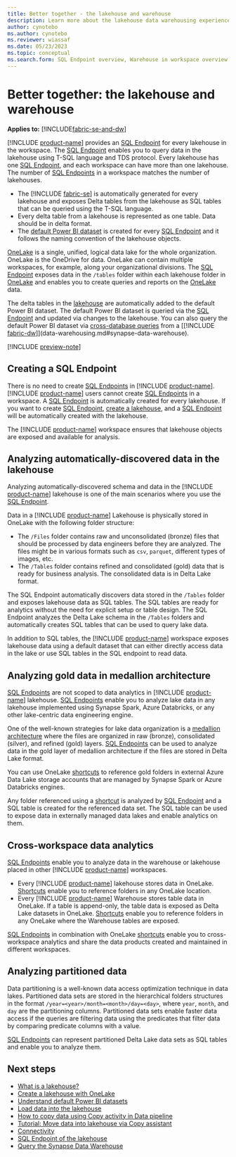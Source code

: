 ```yaml
---
title: Better together - the lakehouse and warehouse
description: Learn more about the lakehouse data warehousing experience in Microsoft Fabric.
author: cynotebo
ms.author: cynotebo
ms.reviewer: wiassaf
ms.date: 05/23/2023
ms.topic: conceptual
ms.search.form: SQL Endpoint overview, Warehouse in workspace overview # This article's title should not change. If so, contact engineering.
---
```

# Better together: the lakehouse and warehouse

**Applies to:** [!INCLUDE[fabric-se-and-dw](includes/applies-to-version/fabric-se-and-dw.md)]

[!INCLUDE [product-name](../includes/product-name.md)] provides an [SQL Endpoint](data-warehousing.md#sql-endpoint-of-the-lakehouse) for every lakehouse in the workspace. The [SQL Endpoint](data-warehousing.md#sql-endpoint-of-the-lakehouse) enables you to query data in the lakehouse using T-SQL language and TDS protocol. Every lakehouse has one [SQL Endpoint](data-warehousing.md#sql-endpoint-of-the-lakehouse), and each workspace can have more than one lakehouse. The number of [SQL Endpoints](data-warehousing.md#sql-endpoint-of-the-lakehouse) in a workspace matches the number of lakehouses.
- The [!INCLUDE [fabric-se](includes/fabric-se.md)] is automatically generated for every lakehouse and exposes Delta tables from the lakehouse as SQL tables that can be queried using the T-SQL language.
- Every delta table from a lakehouse is represented as one table. Data should be in delta format.
- The [default Power BI dataset](datasets.md) is created for every [SQL Endpoint](data-warehousing.md#sql-endpoint-of-the-lakehouse) and it follows the naming convention of the lakehouse objects.
 
[OneLake](../onelake/onelake-overview.md) is a single, unified, logical data lake for the whole organization. OneLake is the OneDrive for data. OneLake can contain multiple workspaces, for example, along your organizational divisions. The [SQL Endpoint](data-warehousing.md#sql-endpoint-of-the-lakehouse) exposes data in the `/tables` folder within each lakehouse folder in [OneLake](../onelake/onelake-overview.md) and enables you to create queries and reports on the [OneLake](../onelake/onelake-overview.md) data. 

The delta tables in the [lakehouse](../data-engineering/lakehouse-overview.md) are automatically added to the default Power BI dataset. The default Power BI dataset is queried via the [SQL Endpoint](data-warehousing.md#sql-endpoint-of-the-lakehouse) and updated via changes to the lakehouse. You can also query the default Power BI dataset via [cross-database queries](query-warehouse.md#write-a-cross-database-query) from a [[!INCLUDE [fabric-dw](includes/fabric-dw.md)]](data-warehousing.md#synapse-data-warehouse).

[!INCLUDE [preview-note](../includes/preview-note.md)]

## Creating a SQL Endpoint

There is no need to create [SQL Endpoints](data-warehousing.md#sql-endpoint-of-the-lakehouse) in [!INCLUDE [product-name](../includes/product-name.md)]. [!INCLUDE [product-name](../includes/product-name.md)] users cannot create [SQL Endpoints](data-warehousing.md#sql-endpoint-of-the-lakehouse) in a workspace. A [SQL Endpoint](data-warehousing.md#sql-endpoint-of-the-lakehouse) is automatically created for every lakehouse. If you want to create [SQL Endpoint](data-warehousing.md#sql-endpoint-of-the-lakehouse), [create a lakehouse](../onelake/create-lakehouse-onelake.md), and a [SQL Endpoint](data-warehousing.md#sql-endpoint-of-the-lakehouse) will be automatically created with the lakehouse.

The [!INCLUDE [product-name](../includes/product-name.md)] workspace ensures that lakehouse objects are exposed and available for analysis.

## Analyzing automatically-discovered data in the lakehouse

Analyzing automatically-discovered schema and data in the [!INCLUDE [product-name](../includes/product-name.md)] lakehouse is one of the main scenarios where you use the [SQL Endpoint](data-warehousing.md#sql-endpoint-of-the-lakehouse). 

Data in a [!INCLUDE [product-name](../includes/product-name.md)] Lakehouse is physically stored in OneLake with the following folder structure:
- The `/Files` folder contains raw and unconsolidated (bronze) files that should be processed by data engineers before they are analyzed. The files might be in various formats such as `csv`, `parquet`, different types of images, etc.
- The `/Tables` folder contains refined and consolidated (gold) data that is ready for business analysis. The consolidated data is in Delta Lake format.

The SQL Endpoint automatically discovers data stored in the `/Tables` folder and exposes lakehouse data as SQL tables. The SQL tables are ready for analytics without the need for explicit setup or table design. The SQL Endpoint analyzes the Delta Lake schema in the `/Tables` folders and automatically creates SQL tables that can be used to query lake data.

In addition to SQL tables, the [!INCLUDE [product-name](../includes/product-name.md)] workspace exposes lakehouse data using a default dataset that can either directly access data in the lake or use SQL tables in the SQL endpoint to read data.

## Analyzing gold data in medallion architecture

[SQL Endpoints](data-warehousing.md#sql-endpoint-of-the-lakehouse) are not scoped to data analytics in [!INCLUDE [product-name](../includes/product-name.md)] lakehouse. [SQL Endpoints](data-warehousing.md#sql-endpoint-of-the-lakehouse) enable you to analyze lake data in any lakehouse implemented using Synapse Spark, Azure Databricks, or any other lake-centric data engineering engine. 

One of the well-known strategies for lake data organization is a [medallion architecture](/azure/databricks/lakehouse/medallion) where the files are organized in raw (bronze), consolidated (silver), and refined (gold) layers. [SQL Endpoints](data-warehousing.md#sql-endpoint-of-the-lakehouse) can be used to analyze data in the gold layer of medallion architecture if the files are stored in Delta Lake format.

You can use OneLake [shortcuts](../data-engineering/lakehouse-shortcuts.md) to reference gold folders in external Azure Data Lake storage accounts that are managed by Synapse Spark or Azure Databricks engines. 

Any folder referenced using a [shortcut](../data-engineering/lakehouse-shortcuts.md) is analyzed by [SQL Endpoint](data-warehousing.md#sql-endpoint-of-the-lakehouse) and a SQL table is created for the referenced data set. The SQL table can be used to expose data in externally managed data lakes and enable analytics on them.

## Cross-workspace data analytics

[SQL Endpoints](data-warehousing.md#sql-endpoint-of-the-lakehouse) enable you to analyze data in the warehouse or lakehouse placed in other [!INCLUDE [product-name](../includes/product-name.md)] workspaces.
- Every [!INCLUDE [product-name](../includes/product-name.md)] lakehouse stores data in OneLake. [Shortcuts](../data-engineering/lakehouse-shortcuts.md) enable you to reference folders in any OneLake location.
- Every [!INCLUDE [product-name](../includes/product-name.md)] Warehouse stores table data in OneLake. If a table is append-only, the table data is exposed as Delta Lake datasets in OneLake. [Shortcuts](../data-engineering/lakehouse-shortcuts.md) enable you to reference folders in any OneLake where the Warehouse tables are exposed.

[SQL Endpoints](data-warehousing.md#sql-endpoint-of-the-lakehouse) in combination with OneLake [shortcuts](../data-engineering/lakehouse-shortcuts.md) enable you to cross-workspace analytics and share the data products created and maintained in different workspaces.

## Analyzing partitioned data

Data partitioning is a well-known data access optimization technique in data lakes. Partitioned data sets are stored in the hierarchical folders structures in the format `/year=<year>/month=<month>/day=<day>`, where `year`, `month`, and `day` are the partitioning columns. Partitioned data sets enable faster data access if the queries are filtering data using the predicates that filter data by comparing predicate columns with a value.

[SQL Endpoints](data-warehousing.md#sql-endpoint-of-the-lakehouse) can represent partitioned Delta Lake data sets as SQL tables and enable you to analyze them.

## Next steps

- [What is a lakehouse?](../data-engineering/lakehouse-overview.md)
- [Create a lakehouse with OneLake](../onelake/create-lakehouse-onelake.md)
- [Understand default Power BI datasets](datasets.md)
- [Load data into the lakehouse](../data-engineering/load-data-lakehouse.md)
- [How to copy data using Copy activity in Data pipeline](../data-factory/copy-data-activity.md)
- [Tutorial: Move data into lakehouse via Copy assistant](../data-factory/tutorial-move-data-lakehouse-copy-assistant.md)
- [Connectivity](connectivity.md)
- [SQL Endpoint of the lakehouse](data-warehousing.md#sql-endpoint-of-the-lakehouse)
- [Query the Synapse Data Warehouse](query-warehouse.md)
